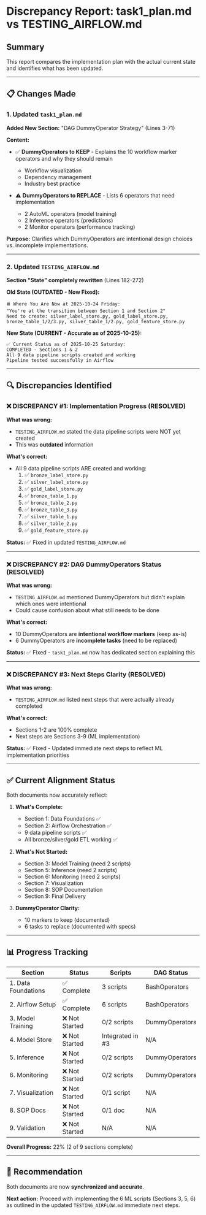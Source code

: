 # Discrepancy Report: task1_plan.md vs TESTING_AIRFLOW.md

## Summary

This report compares the implementation plan with the actual current state and identifies what has been updated.

---

## 📋 **Changes Made**

### 1. Updated `task1_plan.md`

**Added New Section:** "DAG DummyOperator Strategy" (Lines 3-71)

**Content:**
- ✅ **DummyOperators to KEEP** - Explains the 10 workflow marker operators and why they should remain
  - Workflow visualization
  - Dependency management
  - Industry best practice

- ⚠️ **DummyOperators to REPLACE** - Lists 6 operators that need implementation
  - 2 AutoML operators (model training)
  - 2 Inference operators (predictions)
  - 2 Monitor operators (performance tracking)

**Purpose:** Clarifies which DummyOperators are intentional design choices vs. incomplete implementations.

---

### 2. Updated `TESTING_AIRFLOW.md`

**Section "State" completely rewritten** (Lines 182-272)

**Old State (OUTDATED - Now Fixed):**
```
⏸️ Where You Are Now at 2025-10-24 Friday:
"You're at the transition between Section 1 and Section 2"
Need to create: silver_label_store.py, gold_label_store.py,
bronze_table_1/2/3.py, silver_table_1/2.py, gold_feature_store.py
```

**New State (CURRENT - Accurate as of 2025-10-25):**
```
✅ Current Status as of 2025-10-25 Saturday:
COMPLETED - Sections 1 & 2
All 9 data pipeline scripts created and working
Pipeline tested successfully in Airflow
```

---

## 🔍 **Discrepancies Identified**

### ❌ **DISCREPANCY #1: Implementation Progress (RESOLVED)**

**What was wrong:**
- `TESTING_AIRFLOW.md` stated the data pipeline scripts were NOT yet created
- This was **outdated** information

**What's correct:**
- All 9 data pipeline scripts ARE created and working:
  1. ✅ `bronze_label_store.py`
  2. ✅ `silver_label_store.py`
  3. ✅ `gold_label_store.py`
  4. ✅ `bronze_table_1.py`
  5. ✅ `bronze_table_2.py`
  6. ✅ `bronze_table_3.py`
  7. ✅ `silver_table_1.py`
  8. ✅ `silver_table_2.py`
  9. ✅ `gold_feature_store.py`

**Status:** ✅ Fixed in updated `TESTING_AIRFLOW.md`

---

### ❌ **DISCREPANCY #2: DAG DummyOperators Status (RESOLVED)**

**What was wrong:**
- `TESTING_AIRFLOW.md` mentioned DummyOperators but didn't explain which ones were intentional
- Could cause confusion about what still needs to be done

**What's correct:**
- 10 DummyOperators are **intentional workflow markers** (keep as-is)
- 6 DummyOperators are **incomplete tasks** (need to be replaced)

**Status:** ✅ Fixed - `task1_plan.md` now has dedicated section explaining this

---

### ❌ **DISCREPANCY #3: Next Steps Clarity (RESOLVED)**

**What was wrong:**
- `TESTING_AIRFLOW.md` listed next steps that were actually already completed

**What's correct:**
- Sections 1-2 are 100% complete
- Next steps are Sections 3-9 (ML implementation)

**Status:** ✅ Fixed - Updated immediate next steps to reflect ML implementation priorities

---

## ✅ **Current Alignment Status**

Both documents now accurately reflect:

1. **What's Complete:**
   - Section 1: Data Foundations ✅
   - Section 2: Airflow Orchestration ✅
   - 9 data pipeline scripts ✅
   - All bronze/silver/gold ETL working ✅

2. **What's Not Started:**
   - Section 3: Model Training (need 2 scripts)
   - Section 5: Inference (need 2 scripts)
   - Section 6: Monitoring (need 2 scripts)
   - Section 7: Visualization
   - Section 8: SOP Documentation
   - Section 9: Final Delivery

3. **DummyOperator Clarity:**
   - 10 markers to keep (documented)
   - 6 tasks to replace (documented with specs)

---

## 📊 **Progress Tracking**

| Section | Status | Scripts | DAG Status |
|---------|--------|---------|------------|
| 1. Data Foundations | ✅ Complete | 3 scripts | BashOperators |
| 2. Airflow Setup | ✅ Complete | 6 scripts | BashOperators |
| 3. Model Training | ❌ Not Started | 0/2 scripts | DummyOperators |
| 4. Model Store | ❌ Not Started | Integrated in #3 | N/A |
| 5. Inference | ❌ Not Started | 0/2 scripts | DummyOperators |
| 6. Monitoring | ❌ Not Started | 0/2 scripts | DummyOperators |
| 7. Visualization | ❌ Not Started | 0/1 script | N/A |
| 8. SOP Docs | ❌ Not Started | 0/1 doc | N/A |
| 9. Validation | ❌ Not Started | N/A | N/A |

**Overall Progress:** 22% (2 of 9 sections complete)

---

## 🎯 **Recommendation**

Both documents are now **synchronized and accurate**.

**Next action:** Proceed with implementing the 6 ML scripts (Sections 3, 5, 6) as outlined in the updated `TESTING_AIRFLOW.md` immediate next steps.
